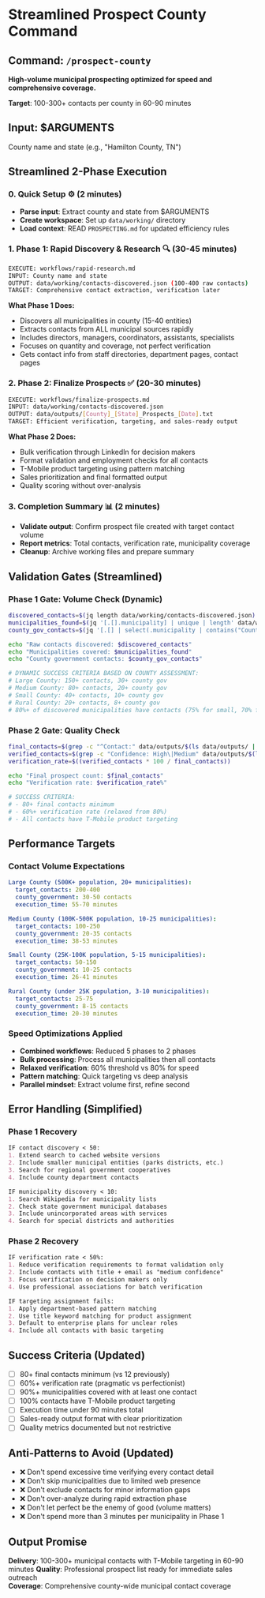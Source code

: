 # Streamlined Prospect County Command

## Command: `/prospect-county`

**High-volume municipal prospecting optimized for speed and comprehensive coverage.**

**Target**: 100-300+ contacts per county in 60-90 minutes

## Input: $ARGUMENTS
County name and state (e.g., "Hamilton County, TN")

## Streamlined 2-Phase Execution

### 0. **Quick Setup** ⚙️ (2 minutes)
- **Parse input**: Extract county and state from $ARGUMENTS
- **Create workspace**: Set up `data/working/` directory
- **Load context**: READ `PROSPECTING.md` for updated efficiency rules

### 1. **Phase 1: Rapid Discovery & Research** 🔍 (30-45 minutes)
```bash
EXECUTE: workflows/rapid-research.md
INPUT: County name and state
OUTPUT: data/working/contacts-discovered.json (100-400 raw contacts)
TARGET: Comprehensive contact extraction, verification later
```

**What Phase 1 Does:**
- Discovers all municipalities in county (15-40 entities)
- Extracts contacts from ALL municipal sources rapidly
- Includes directors, managers, coordinators, assistants, specialists
- Focuses on quantity and coverage, not perfect verification
- Gets contact info from staff directories, department pages, contact pages

### 2. **Phase 2: Finalize Prospects** ✅ (20-30 minutes)
```bash
EXECUTE: workflows/finalize-prospects.md  
INPUT: data/working/contacts-discovered.json
OUTPUT: data/outputs/[County]_[State]_Prospects_[Date].txt
TARGET: Efficient verification, targeting, and sales-ready output
```

**What Phase 2 Does:**
- Bulk verification through LinkedIn for decision makers
- Format validation and employment checks for all contacts
- T-Mobile product targeting using pattern matching
- Sales prioritization and final formatted output
- Quality scoring without over-analysis

### 3. **Completion Summary** 📊 (2 minutes)
- **Validate output**: Confirm prospect file created with target contact volume
- **Report metrics**: Total contacts, verification rate, municipality coverage
- **Cleanup**: Archive working files and prepare summary

## Validation Gates (Streamlined)

### Phase 1 Gate: Volume Check (Dynamic)
```bash
discovered_contacts=$(jq length data/working/contacts-discovered.json)
municipalities_found=$(jq '[.[].municipality] | unique | length' data/working/contacts-discovered.json)
county_gov_contacts=$(jq '[.[] | select(.municipality | contains("County"))] | length' data/working/contacts-discovered.json)

echo "Raw contacts discovered: $discovered_contacts"
echo "Municipalities covered: $municipalities_found"
echo "County government contacts: $county_gov_contacts"

# DYNAMIC SUCCESS CRITERIA BASED ON COUNTY ASSESSMENT:
# Large County: 150+ contacts, 30+ county gov
# Medium County: 80+ contacts, 20+ county gov  
# Small County: 40+ contacts, 10+ county gov
# Rural County: 20+ contacts, 8+ county gov
# 80%+ of discovered municipalities have contacts (75% for small, 70% for rural)
```

### Phase 2 Gate: Quality Check
```bash
final_contacts=$(grep -c "^Contact:" data/outputs/$(ls data/outputs/ | tail -1))
verified_contacts=$(grep -c "Confidence: High\|Medium" data/outputs/$(ls data/outputs/ | tail -1))
verification_rate=$((verified_contacts * 100 / final_contacts))

echo "Final prospect count: $final_contacts"
echo "Verification rate: $verification_rate%"

# SUCCESS CRITERIA:
# - 80+ final contacts minimum
# - 60%+ verification rate (relaxed from 80%)
# - All contacts have T-Mobile product targeting
```

## Performance Targets

### Contact Volume Expectations
```yaml
Large County (500K+ population, 20+ municipalities):
  target_contacts: 200-400
  county_government: 30-50 contacts
  execution_time: 55-70 minutes

Medium County (100K-500K population, 10-25 municipalities):  
  target_contacts: 100-250
  county_government: 20-35 contacts
  execution_time: 38-53 minutes

Small County (25K-100K population, 5-15 municipalities):
  target_contacts: 50-150
  county_government: 10-25 contacts
  execution_time: 26-41 minutes

Rural County (under 25K population, 3-10 municipalities):
  target_contacts: 25-75
  county_government: 8-15 contacts
  execution_time: 20-30 minutes
```

### Speed Optimizations Applied
- **Combined workflows**: Reduced 5 phases to 2 phases
- **Bulk processing**: Process all municipalities then all contacts
- **Relaxed verification**: 60% threshold vs 80% for speed
- **Pattern matching**: Quick targeting vs deep analysis
- **Parallel mindset**: Extract volume first, refine second

## Error Handling (Simplified)

### Phase 1 Recovery
```markdown
IF contact discovery < 50:
1. Extend search to cached website versions
2. Include smaller municipal entities (parks districts, etc.)
3. Search for regional government cooperatives
4. Include county department contacts

IF municipality discovery < 10:
1. Search Wikipedia for municipality lists
2. Check state government municipal databases  
3. Include unincorporated areas with services
4. Search for special districts and authorities
```

### Phase 2 Recovery  
```markdown
IF verification rate < 50%:
1. Reduce verification requirements to format validation only
2. Include contacts with title + email as "medium confidence"
3. Focus verification on decision makers only
4. Use professional associations for batch verification

IF targeting assignment fails:
1. Apply department-based pattern matching
2. Use title keyword matching for product assignment
3. Default to enterprise plans for unclear roles
4. Include all contacts with basic targeting
```

## Success Criteria (Updated)
- [ ] 80+ final contacts minimum (vs 12 previously)
- [ ] 60%+ verification rate (pragmatic vs perfectionist)
- [ ] 90%+ municipalities covered with at least one contact
- [ ] 100% contacts have T-Mobile product targeting
- [ ] Execution time under 90 minutes total
- [ ] Sales-ready output format with clear prioritization
- [ ] Quality metrics documented but not restrictive

## Anti-Patterns to Avoid (Updated)
- ❌ Don't spend excessive time verifying every contact detail
- ❌ Don't skip municipalities due to limited web presence  
- ❌ Don't exclude contacts for minor information gaps
- ❌ Don't over-analyze during rapid extraction phase
- ❌ Don't let perfect be the enemy of good (volume matters)
- ❌ Don't spend more than 3 minutes per municipality in Phase 1

## Output Promise
**Delivery**: 100-300+ municipal contacts with T-Mobile targeting in 60-90 minutes
**Quality**: Professional prospect list ready for immediate sales outreach  
**Coverage**: Comprehensive county-wide municipal contact coverage